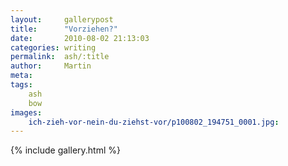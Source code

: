 ```yaml
---
layout:     gallerypost
title:      "Vorziehen?"
date:       2010-08-02 21:13:03
categories: writing
permalink:  ash/:title
author:     Martin
meta:
tags:
    ash
    bow
images:
    ich-zieh-vor-nein-du-ziehst-vor/p100802_194751_0001.jpg:           600x400
---
```


{% include gallery.html %}
